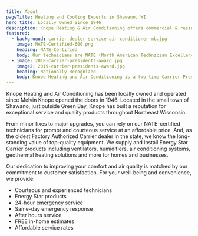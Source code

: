 ```yaml
---
title: About
pageTitle: Heating and Cooling Experts in Shawano, WI
hero_title: Locally Owned Since 1946
description: Knope Heating & Air Conditioning offers commercial & residential HVAC, geothermal heating, cooling, ventilation & Carrier equipment in Shawano, Wisconsin.
featured:
  - background: carrier-dealer-service-air-conditioner-mb.jpg
    image: NATE-Certified-600.png
    heading: NATE-Certified
    body: Our technicians are NATE (North American Technician Excellence) certified. As the leading program for heating, ventilation, air-conditioning, and refrigeration, NATE is the only test supported by the entire industry and confirms technicians have real working knowledge of these specific systems.
  - image: 2018-carrier-presidents-award.jpg
    image2: 2019-carrier-presidents-award.jpg
    heading: Nationally Recognized
    body: Knope Heating and Air Conditioning is a two-time Carrier President’s Award recipient. Each year, Carrier honors HVAC companies that demonstrate the ability to go far beyond the status quo—even in the face of challenges and change— plus, year-over-year growth and continual emphasis on customer satisfaction.
---
```


Knope Heating and Air Conditioning has been locally owned and operated since Melvin Knope opened the doors in 1946. Located in the small town of Shawano, just outside Green Bay, Knope has built a reputation for exceptional service and quality products throughout Northeast Wisconsin.

From minor fixes to major upgrades, you can rely on our NATE-certified technicians for prompt and courteous service at an affordable price. And, as the oldest Factory Authorized Carrier dealer in the state, we know the long-standing value of top-quality equipment. We supply and install Energy Star Carrier products including ventilators, humidifiers, air conditioning systems, geothermal heating solutions and more for homes and businesses.

Our dedication to improving your comfort and air quality is matched by our commitment to customer satisfaction. For your well-being and convenience, we provide:

- Courteous and experienced technicians
- Energy Star products
- 24-hour emergency service
- Same-day emergency response
- After hours service
- FREE in-home estimates
- Affordable service rates
